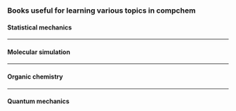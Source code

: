 ### Books useful for learning various topics in compchem

#### Statistical mechanics
---
#### Molecular simulation
---
#### Organic chemistry
---
#### Quantum mechanics
